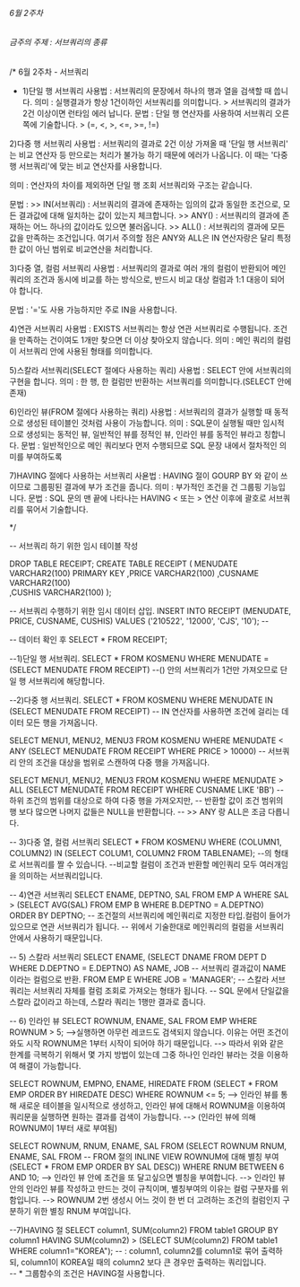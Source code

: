 ###### 6월 2주차

###### 금주의 주제 : 서브쿼리의 종류



/*
6월 2주차 - 서브쿼리


-  1)단일 행 서브쿼리
사용법 : 서브쿼리의 문장에서 하나의 행과 열을 검색할 때 씁니다.
의미 : 실행결과가 항상 1건이하인 서브쿼리를 의미합니다. > 서브쿼리의 결과가 2건 이상이면 런타임 에러 납니다.
문법 : 단일 행 연산자를 사용하여 서브쿼리 오른쪽에 기술합니다. > (=, <, >, <=, >=, !=)

2)다중 행 서브쿼리
사용법 : 서브쿼리의 결과로 2건 이상 가져올 때 '단일 행 서브쿼리' 는 비교 연산자 등 만으로는 처리가
        불가능 하기 때문에 에러가 나옵니다. 이 때는 '다중 행 서브쿼리'에 맞는 비교 연산자를 사용합니다.
        
의미 : 연산자의 차이를 제외하면 단일 행 조회 서브쿼리와 구조는 같습니다.

문법 :  >> IN(서브쿼리) : 서브쿼리의 결과에 존재하는 임의의 값과 동일한 조건으로, 모든 결과값에 대해 
                        일치하는 값이 있는지 체크합니다.
       >> ANY() : 서브쿼리의 결과에 존재하는 어느 하나의 값이라도 있으면 불러옵니다.
       >> ALL() : 서브쿼리의 결과에 모든 값을 만족하는 조건입니다. 여기서 주의할 점은 ANY와 ALL은 IN 연산자랑은 달리
                  특정한 값이 아닌 범위로 비교연산을 처리합니다.
                   
3)다중 열, 컬럼 서브쿼리
사용법 : 서브쿼리의 결과로 여러 개의 컬럼이 반환되어 메인 쿼리의 조건과 동시에 비교를 하는 방식으로, 반드시 비교 대상 컬럼과
        1:1 대응이 되어야 합니다. 

문법 : '='도 사용 가능하지만 주로 IN을 사용합니다.
        
4)연관 서브쿼리
사용법 : EXISTS 서브쿼리는 항상 연관 서브쿼리로 수행됩니다. 조건을 만족하는 건이여도 1개만 찾으면 더 이상 찾아오지 않습니다.
의미 : 메인 쿼리의 컬럼이 서브쿼리 안에 사용된 형태를 의미합니다.

5)스칼라 서브쿼리(SELECT 절에다 사용하는 쿼리)
사용법 : SELECT 안에 서브쿼리의 구현을 합니다.
의미 : 한 행, 한 컬럼만 반환하는 서브쿼리를 의미합니다.(SELECT 안에 존재)

6)인라인 뷰(FROM 절에다 사용하는 쿼리)
사용법 : 서브쿼리의 결과가 실행할 때 동적으로 생성된 테이블인 것처럼 사용이 가능합니다.
의미 : SQL문이 실행될 때만 임시적으로 생성되는 동적인 뷰, 일반적인 뷰를 정적인 뷰, 인라인 뷰를 동적인 뷰라고 칭합니다.
문법 : 일반적인으로 메인 쿼리보다 먼저 수행되므로 SQL 문장 내에서 절차적인 의미를 부여하도록 

7)HAVING 절에다 사용하는 서브쿼리
사욛법 : HAVING 절이 GOURP BY 와 같이 쓰이므로 그룹핑된 결과에 부가 조건을 줍니다.
의미 : 부가적인 조건을 건 그룹핑 기능입니다.
문법 : SQL 문의 맨 끝에 나타나는 HAVING < 또는 > 연산 이후에 괄호로 서브쿼리를 묶어서 기술합니다.

*/

-- 서브쿼리 하기 위한 임시 테이블 작성

DROP TABLE RECEIPT;
CREATE TABLE RECEIPT
(  MENUDATE           VARCHAR2(100)     PRIMARY KEY
  ,PRICE              VARCHAR2(100)
  ,CUSNAME            VARCHAR2(100)  
  ,CUSHIS             VARCHAR2(100)
        );
        
-- 서브쿼리 수행하기 위한 임시 데이터 삽입.
INSERT INTO RECEIPT
(MENUDATE, PRICE, CUSNAME, CUSHIS)
VALUES
('210522', '12000', 'CJS', '10');   -- 

-- 데이터 확인 후
SELECT * FROM RECEIPT;

--1)단일 행 서브쿼리.
SELECT * FROM KOSMENU
WHERE MENUDATE = (SELECT MENUDATE FROM RECEIPT) --() 안의 서브쿼리가 1건만 가져오므로 단일 행 서브쿼리에 해당합니다.

--2)다중 행 서브쿼리.
SELECT * FROM KOSMENU
WHERE MENUDATE IN (SELECT MENUDATE FROM RECEIPT) -- IN 연산자를 사용하면 조건에 걸리는 데이터 모든 행을 가져옵니다.

SELECT MENU1, MENU2, MENU3 FROM KOSMENU 
WHERE MENUDATE < ANY (SELECT MENUDATE FROM RECEIPT WHERE PRICE > 10000) -- 서브쿼리 안의 조건을 대상을 범위로 스캔하여 다중 행을 가져옵니다.

SELECT MENU1, MENU2, MENU3 FROM KOSMENU
WHERE MENUDATE > ALL (SELECT MENUDATE FROM RECEIPT WHERE CUSNAME LIKE 'BB') -- 하위 조건의 범위를 대상으로 하여 다중 행을 가져오지만,
                                                                            -- 반환할 값이 조건 범위의 행 보다 많으면 나머지 값들은 NULL을 반환합니다. 
-- >> ANY 랑 ALL은 조금 다릅니다.


-- 3)다중 열, 컬럼 서브쿼리
SELECT * FROM KOSMENU
WHERE (COLUMN1, COLUMN2) IN (SELECT COLUM1, COLUMN2 FROM TABLENAME); --의 형태로 서브쿼리를 짤 수 있습니다.
                                                                     --비교할 컬럼이 조건과 반환할 메인쿼리 모두 여러개임을 의미하는 서브쿼리입니다.
                                                     
-- 4)연관 서브쿼리
SELECT ENAME, DEPTNO, SAL
    FROM EMP A
    WHERE SAL > (SELECT AVG(SAL) FROM EMP B
                    WHERE B.DEPTNO = A.DEPTNO)
    ORDER BY DEPTNO;    -- 조건절의 서브쿼리에 메인쿼리로 지정한 타입.컬럼이 들어가 있으므로 연관 서브쿼리가 됩니다.
                        -- 위에서 기술한대로 메인쿼리의 컬럼을 서브쿼리 안에서 사용하기 때문입니다.

-- 5) 스칼라 서브쿼리
SELECT ENAME, (SELECT DNAME FROM DEPT D
                WHERE D.DEPTNO = E.DEPTNO) AS NAME, JOB -- 서브쿼리 결과값이 NAME 이라는 컬럼으로 반환.
    FROM EMP E
    WHERE JOB = 'MANAGER';  -- 스칼라 서브쿼리는 서브쿼리 자체를 컬럼 조회로 가져오는 형태가 됩니다.
                            -- SQL 문에서 단일값을 스칼라 값이라고 하는데, 스칼라 쿼리는 1행만 결과로 줍니다.
                            
-- 6) 인라인 뷰
SELECT ROWNUM, ENAME, SAL FROM EMP WHERE ROWNUM > 5;
-->실행하면 아무런 레코드도 검색되지 않습니다. 이유는 어떤 조건이 와도 시작 ROWNUM은 1부터 시작이 되어야 하기 때문입니다.
--> 따라서 위와 같은 한계를 극복하기 위해서 몇 가지 방법이 있는데 그중 하나인 인라인 뷰라는 것을 이용하여 해결이 가능합니다.

SELECT ROWNUM, EMPNO, ENAME, HIREDATE FROM
(SELECT * FROM EMP ORDER BY HIREDATE DESC)
WHERE ROWNUM <= 5;
--> 인라인 뷰를 통해 새로운 테이블을 일시적으로 생성하고, 인라인 뷰에 대해서 ROWNUM을 이용하여 쿼리문을 실행하면 원하는 결과를 검색이 가능합니다.
--> (인라인 뷰에 의해 ROWNUM이 1부터 새로 부여됨)

SELECT ROWNUM, RNUM, ENAME, SAL FROM
(SELECT ROWNUM RNUM, ENAME, SAL FROM -- FROM 절의 INLINE VIEW ROWNUM에 대해 별칭 부여
(SELECT * FROM EMP ORDER BY SAL DESC))
WHERE RNUM BETWEEN 6 AND 10;
--> 인라인 뷰 안에 조건을 또 달고싶으면 별칭을 부여합니다.
--> 인라인 뷰 안의 인라인 뷰를 작성하고 만드는 것이 규칙이며, 별칭부여의 이유는 컬럼 구분자를 위함입니다.
--> ROWNUM 2번 생성시 어느 것이 한 번 더 고려하는 조건의 컬럼인지 구분하기 위한 별칭 RNUM 부여입니다.

--7)HAVING 절
SELECT column1, SUM(column2)
    FROM table1
    GROUP BY column1
    HAVING SUM(column2) > (SELECT SUM(column2)
                            FROM table1
                            WHERE column1="KOREA");
-- : column1, column2를 column1로 묶어 출력하되, column1이 KOREA일 때의 column2 보다 큰 경우만 출력하는 쿼리입니다.                           
-- * 그룹함수의 조건은 HAVING절 사용합니다.
